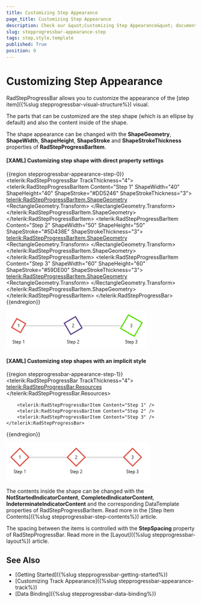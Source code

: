 ```yaml
---
title: Customizing Step Appearance
page_title: Customizing Step Appearance
description: Check our &quot;Customizing Step Appearance&quot; documentation article for the RadStepProgressBar control.
slug: stepprogressbar-appearance-step
tags: step,style,template
published: True
position: 0
---
```


# Customizing Step Appearance

RadStepProgressBar allows you to customize the appearance of the [step item]({%slug stepprogressbar-visual-structure%}) visual.

The parts that can be customized are the step shape (which is an ellipse by default) and also the content inside of the shape.

The shape appearance can be changed with the __ShapeGeometry__, __ShapeWidth__, __ShapeHeight__, __ShapeStroke__ and __ShapeStrokeThickness__ properties of __RadStepProgressBarItem__.

#### __[XAML] Customizing step shape with direct property settings__
{{region stepprogressbar-appearance-step-0}}
	<telerik:RadStepProgressBar TrackThickness="4">            
		<telerik:RadStepProgressBarItem Content="Step 1"
										ShapeWidth="40" ShapeHeight="40"
										ShapeStroke="#DD5246" ShapeStrokeThickness="3">                
			<telerik:RadStepProgressBarItem.ShapeGeometry>
				<RectangleGeometry Rect="0,0,1,1">
					<RectangleGeometry.Transform>
						<RotateTransform Angle="-60" />
					</RectangleGeometry.Transform>
				</RectangleGeometry>
			</telerik:RadStepProgressBarItem.ShapeGeometry>
		</telerik:RadStepProgressBarItem>
		<telerik:RadStepProgressBarItem Content="Step 2"
										ShapeWidth="50" ShapeHeight="50"
										ShapeStroke="#5D438E" ShapeStrokeThickness="3">
			<telerik:RadStepProgressBarItem.ShapeGeometry>
				<RectangleGeometry Rect="0,0,1,1">
					<RectangleGeometry.Transform>
						<RotateTransform Angle="60" />
					</RectangleGeometry.Transform>
				</RectangleGeometry>
			</telerik:RadStepProgressBarItem.ShapeGeometry>
		</telerik:RadStepProgressBarItem>
		<telerik:RadStepProgressBarItem Content="Step 3"
										ShapeWidth="60" ShapeHeight="60"
										ShapeStroke="#59DE00" ShapeStrokeThickness="3">
			<telerik:RadStepProgressBarItem.ShapeGeometry>
				<RectangleGeometry Rect="0,0,1,1">
					<RectangleGeometry.Transform>
						<RotateTransform Angle="120" />
					</RectangleGeometry.Transform>
				</RectangleGeometry>
			</telerik:RadStepProgressBarItem.ShapeGeometry>
		</telerik:RadStepProgressBarItem>
	</telerik:RadStepProgressBar>
{{endregion}}

![WPF RadStepProgressBar ](images/stepprogressbar-appearance-step-0.png)

#### __[XAML] Customizing step shapes with an implicit style__
{{region stepprogressbar-appearance-step-1}}
	<telerik:RadStepProgressBar TrackThickness="4">
		<telerik:RadStepProgressBar.Resources>
			<Style TargetType="telerik:RadStepProgressBarItem">
				<Setter Property="ShapeGeometry">
					<Setter.Value>
						<RectangleGeometry Rect="0,0,1,1">
							<RectangleGeometry.Transform>
								<RotateTransform Angle="45" />
							</RectangleGeometry.Transform>
						</RectangleGeometry>
					</Setter.Value>
				</Setter>
				<Setter Property="ShapeWidth" Value="50" />
				<Setter Property="ShapeHeight" Value="50" />
				<Setter Property="ShapeStroke" Value="#DD5246"/>
				<Setter Property="ShapeStrokeThickness" Value="3" />
			</Style>
		</telerik:RadStepProgressBar.Resources>  
		
		<telerik:RadStepProgressBarItem Content="Step 1" />
		<telerik:RadStepProgressBarItem Content="Step 2" />
		<telerik:RadStepProgressBarItem Content="Step 3" />
	</telerik:RadStepProgressBar>
{{endregion}}

![WPF RadStepProgressBar ](images/stepprogressbar-appearance-step-1.png)

The contents inside the shape can be changed with the __NotStartedIndicatorContent__, __CompletedIndicatorContent__, __IndeterminateIndicatorContent__ and the corresponding DataTemplate properties of RadStepProgressBarItem. Read more in the [Step Item Contents]({%slug stepprogressbar-step-contents%}) article.

The spacing between the items is controlled with the __StepSpacing__ property of RadStepProgressBar. Read more in the [Layout]({%slug stepprogressbar-layout%}) article.

## See Also
* [Getting Started]({%slug stepprogressbar-getting-started%})
* [Customizing Track Appearance]({%slug stepprogressbar-appearance-track%})
* [Data Binding]({%slug stepprogressbar-data-binding%})